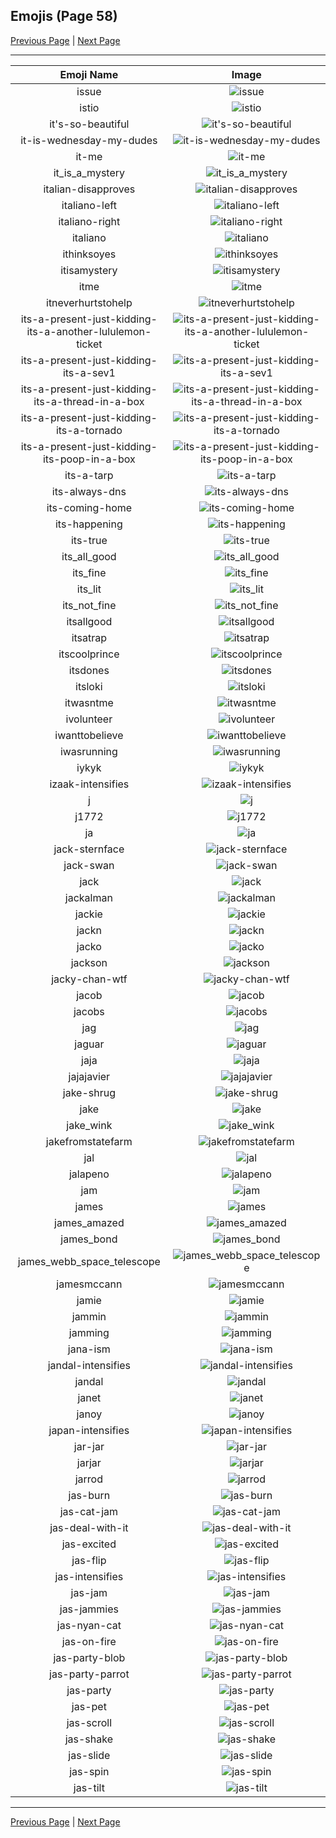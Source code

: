 
## Emojis (Page 58)

[Previous Page](/docs/hc/page-i-0057.md)
  | [Next Page](/docs/hc/page-j-0059.md)

<hr />

|Emoji Name|Image|
| :-: | :-: |
|issue| ![issue](/emojis/hc/issue.png)|
|istio| ![istio](/emojis/hc/istio.png)|
|it's-so-beautiful| ![it's-so-beautiful](/emojis/hc/it's-so-beautiful.jpg)|
|it-is-wednesday-my-dudes| ![it-is-wednesday-my-dudes](/emojis/hc/it-is-wednesday-my-dudes.png)|
|it-me| ![it-me](/emojis/hc/it-me.gif)|
|it_is_a_mystery| ![it_is_a_mystery](/emojis/hc/it_is_a_mystery.png)|
|italian-disapproves| ![italian-disapproves](/emojis/hc/italian-disapproves.png)|
|italiano-left| ![italiano-left](/emojis/hc/italiano-left.png)|
|italiano-right| ![italiano-right](/emojis/hc/italiano-right.png)|
|italiano| ![italiano](/emojis/hc/italiano.png)|
|ithinksoyes| ![ithinksoyes](/emojis/hc/ithinksoyes.png)|
|itisamystery| ![itisamystery](/emojis/hc/itisamystery.jpg)|
|itme| ![itme](/emojis/hc/itme.png)|
|itneverhurtstohelp| ![itneverhurtstohelp](/emojis/hc/itneverhurtstohelp.png)|
|its-a-present-just-kidding-its-a-another-lululemon-ticket| ![its-a-present-just-kidding-its-a-another-lululemon-ticket](/emojis/hc/its-a-present-just-kidding-its-a-another-lululemon-ticket.png)|
|its-a-present-just-kidding-its-a-sev1| ![its-a-present-just-kidding-its-a-sev1](/emojis/hc/its-a-present-just-kidding-its-a-sev1.png)|
|its-a-present-just-kidding-its-a-thread-in-a-box| ![its-a-present-just-kidding-its-a-thread-in-a-box](/emojis/hc/its-a-present-just-kidding-its-a-thread-in-a-box.png)|
|its-a-present-just-kidding-its-a-tornado| ![its-a-present-just-kidding-its-a-tornado](/emojis/hc/its-a-present-just-kidding-its-a-tornado.png)|
|its-a-present-just-kidding-its-poop-in-a-box| ![its-a-present-just-kidding-its-poop-in-a-box](/emojis/hc/its-a-present-just-kidding-its-poop-in-a-box.png)|
|its-a-tarp| ![its-a-tarp](/emojis/hc/its-a-tarp.jpg)|
|its-always-dns| ![its-always-dns](/emojis/hc/its-always-dns.jpg)|
|its-coming-home| ![its-coming-home](/emojis/hc/its-coming-home.jpg)|
|its-happening| ![its-happening](/emojis/hc/its-happening.gif)|
|its-true| ![its-true](/emojis/hc/its-true.gif)|
|its_all_good| ![its_all_good](/emojis/hc/its_all_good.gif)|
|its_fine| ![its_fine](/emojis/hc/its_fine.png)|
|its_lit| ![its_lit](/emojis/hc/its_lit.png)|
|its_not_fine| ![its_not_fine](/emojis/hc/its_not_fine.png)|
|itsallgood| ![itsallgood](/emojis/hc/itsallgood.gif)|
|itsatrap| ![itsatrap](/emojis/hc/itsatrap.png)|
|itscoolprince| ![itscoolprince](/emojis/hc/itscoolprince.gif)|
|itsdones| ![itsdones](/emojis/hc/itsdones.jpg)|
|itsloki| ![itsloki](/emojis/hc/itsloki.png)|
|itwasntme| ![itwasntme](/emojis/hc/itwasntme.gif)|
|ivolunteer| ![ivolunteer](/emojis/hc/ivolunteer.png)|
|iwanttobelieve| ![iwanttobelieve](/emojis/hc/iwanttobelieve.jpg)|
|iwasrunning| ![iwasrunning](/emojis/hc/iwasrunning.jpg)|
|iykyk| ![iykyk](/emojis/hc/iykyk.png)|
|izaak-intensifies| ![izaak-intensifies](/emojis/hc/izaak-intensifies.gif)|
|j| ![j](/emojis/hc/j.png)|
|j1772| ![j1772](/emojis/hc/j1772.png)|
|ja| ![ja](/emojis/hc/ja.png)|
|jack-sternface| ![jack-sternface](/emojis/hc/jack-sternface.png)|
|jack-swan| ![jack-swan](/emojis/hc/jack-swan.png)|
|jack| ![jack](/emojis/hc/jack.jpg)|
|jackalman| ![jackalman](/emojis/hc/jackalman.png)|
|jackie| ![jackie](/emojis/hc/jackie.jpg)|
|jackn| ![jackn](/emojis/hc/jackn.png)|
|jacko| ![jacko](/emojis/hc/jacko.jpg)|
|jackson| ![jackson](/emojis/hc/jackson.jpg)|
|jacky-chan-wtf| ![jacky-chan-wtf](/emojis/hc/jacky-chan-wtf.jpg)|
|jacob| ![jacob](/emojis/hc/jacob.png)|
|jacobs| ![jacobs](/emojis/hc/jacobs.png)|
|jag| ![jag](/emojis/hc/jag.jpg)|
|jaguar| ![jaguar](/emojis/hc/jaguar.png)|
|jaja| ![jaja](/emojis/hc/jaja.png)|
|jajajavier| ![jajajavier](/emojis/hc/jajajavier.png)|
|jake-shrug| ![jake-shrug](/emojis/hc/jake-shrug.gif)|
|jake| ![jake](/emojis/hc/jake.jpg)|
|jake_wink| ![jake_wink](/emojis/hc/jake_wink.gif)|
|jakefromstatefarm| ![jakefromstatefarm](/emojis/hc/jakefromstatefarm.jpg)|
|jal| ![jal](/emojis/hc/jal.png)|
|jalapeno| ![jalapeno](/emojis/hc/jalapeno.jpg)|
|jam| ![jam](/emojis/hc/jam.png)|
|james| ![james](/emojis/hc/james.jpg)|
|james_amazed| ![james_amazed](/emojis/hc/james_amazed.png)|
|james_bond| ![james_bond](/emojis/hc/james_bond.png)|
|james_webb_space_telescope| ![james_webb_space_telescope](/emojis/hc/james_webb_space_telescope.png)|
|jamesmccann| ![jamesmccann](/emojis/hc/jamesmccann.png)|
|jamie| ![jamie](/emojis/hc/jamie.png)|
|jammin| ![jammin](/emojis/hc/jammin.gif)|
|jamming| ![jamming](/emojis/hc/jamming.gif)|
|jana-ism| ![jana-ism](/emojis/hc/jana-ism.png)|
|jandal-intensifies| ![jandal-intensifies](/emojis/hc/jandal-intensifies.gif)|
|jandal| ![jandal](/emojis/hc/jandal.jpg)|
|janet| ![janet](/emojis/hc/janet.png)|
|janoy| ![janoy](/emojis/hc/janoy.png)|
|japan-intensifies| ![japan-intensifies](/emojis/hc/japan-intensifies.gif)|
|jar-jar| ![jar-jar](/emojis/hc/jar-jar.png)|
|jarjar| ![jarjar](/emojis/hc/jarjar.jpg)|
|jarrod| ![jarrod](/emojis/hc/jarrod.png)|
|jas-burn| ![jas-burn](/emojis/hc/jas-burn.gif)|
|jas-cat-jam| ![jas-cat-jam](/emojis/hc/jas-cat-jam.gif)|
|jas-deal-with-it| ![jas-deal-with-it](/emojis/hc/jas-deal-with-it.gif)|
|jas-excited| ![jas-excited](/emojis/hc/jas-excited.gif)|
|jas-flip| ![jas-flip](/emojis/hc/jas-flip.gif)|
|jas-intensifies| ![jas-intensifies](/emojis/hc/jas-intensifies.gif)|
|jas-jam| ![jas-jam](/emojis/hc/jas-jam.gif)|
|jas-jammies| ![jas-jammies](/emojis/hc/jas-jammies.gif)|
|jas-nyan-cat| ![jas-nyan-cat](/emojis/hc/jas-nyan-cat.gif)|
|jas-on-fire| ![jas-on-fire](/emojis/hc/jas-on-fire.gif)|
|jas-party-blob| ![jas-party-blob](/emojis/hc/jas-party-blob.gif)|
|jas-party-parrot| ![jas-party-parrot](/emojis/hc/jas-party-parrot.gif)|
|jas-party| ![jas-party](/emojis/hc/jas-party.gif)|
|jas-pet| ![jas-pet](/emojis/hc/jas-pet.gif)|
|jas-scroll| ![jas-scroll](/emojis/hc/jas-scroll.gif)|
|jas-shake| ![jas-shake](/emojis/hc/jas-shake.gif)|
|jas-slide| ![jas-slide](/emojis/hc/jas-slide.gif)|
|jas-spin| ![jas-spin](/emojis/hc/jas-spin.gif)|
|jas-tilt| ![jas-tilt](/emojis/hc/jas-tilt.gif)|

<hr/>

[Previous Page](/docs/hc/page-i-0057.md)
  | [Next Page](/docs/hc/page-j-0059.md)